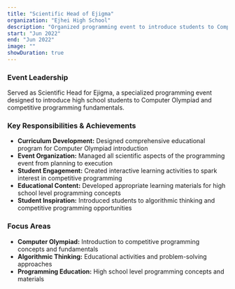 ```yaml
---
title: "Scientific Head of Ejigma"
organization: "Ejhei High School"
description: "Organized programming event to introduce students to Computer Olympiad"
start: "Jun 2022"
end: "Jun 2022"
image: ""
showDuration: true
---
```


### Event Leadership
Served as Scientific Head for Ejigma, a specialized programming event designed to introduce high school students to Computer Olympiad and competitive programming fundamentals.

### Key Responsibilities & Achievements
- **Curriculum Development:** Designed comprehensive educational program for Computer Olympiad introduction
- **Event Organization:** Managed all scientific aspects of the programming event from planning to execution
- **Student Engagement:** Created interactive learning activities to spark interest in competitive programming
- **Educational Content:** Developed appropriate learning materials for high school level programming concepts
- **Student Inspiration:** Introduced students to algorithmic thinking and competitive programming opportunities

### Focus Areas
- **Computer Olympiad:** Introduction to competitive programming concepts and fundamentals
- **Algorithmic Thinking:** Educational activities and problem-solving approaches
- **Programming Education:** High school level programming concepts and materials

